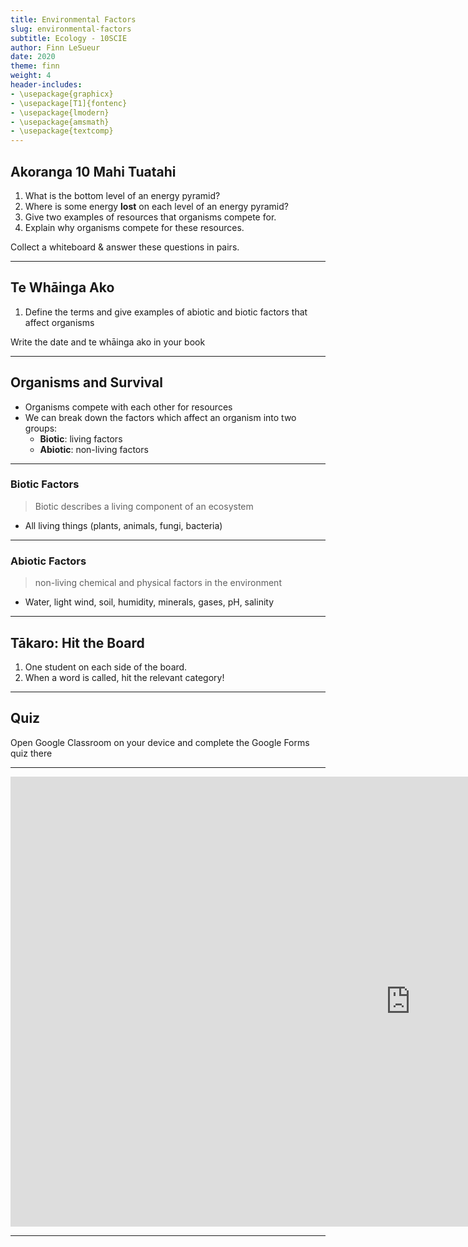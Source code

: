 ```yaml
---
title: Environmental Factors
slug: environmental-factors
subtitle: Ecology - 10SCIE
author: Finn LeSueur
date: 2020
theme: finn
weight: 4
header-includes:
- \usepackage{graphicx}
- \usepackage[T1]{fontenc}
- \usepackage{lmodern}
- \usepackage{amsmath}
- \usepackage{textcomp}
---
```


## Akoranga 10 Mahi Tuatahi

1. What is the bottom level of an energy pyramid?
2. Where is some energy __lost__ on each level of an energy pyramid?
3. Give two examples of resources that organisms compete for.
4. Explain why organisms compete for these resources.

<p class="instruction">Collect a whiteboard & answer these questions in pairs.</p>

---

## Te Whāinga Ako

1. Define the terms and give examples of abiotic and biotic factors that affect organisms

<p class="instruction">Write the date and te whāinga ako in your book</p>

---

## Organisms and Survival

- Organisms compete with each other for resources
- We can break down the factors which affect an organism into two groups:
    + __Biotic__: living factors
    + __Abiotic__: non-living factors

---

### Biotic Factors

> Biotic describes a living component of an ecosystem

- All living things (plants, animals, fungi, bacteria)

---

### Abiotic Factors

> non-living chemical and physical factors in the environment

- Water, light wind, soil, humidity, minerals, gases, pH, salinity

---

## Tākaro: Hit the Board

1. One student on each side of the board.
2. When a word is called, hit the relevant category!

---

## Quiz

<p class="instruction">Open Google Classroom on your device and complete the Google Forms quiz there</p>

---

<iframe width="1280" height="720" src="https://www.youtube.com/embed/rNjPI84sApQ" frameborder="0" allow="accelerometer; autoplay; clipboard-write; encrypted-media; gyroscope; picture-in-picture" allowfullscreen></iframe>

---